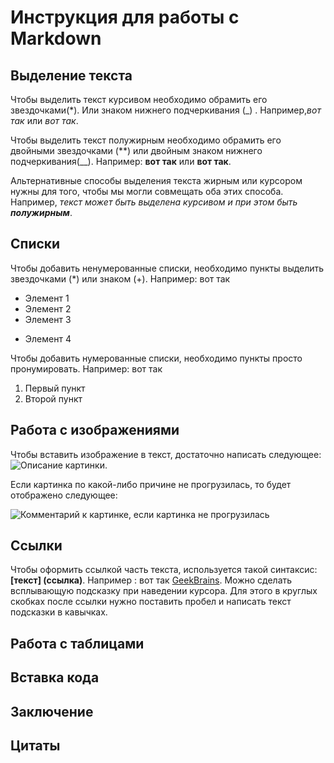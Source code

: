 # Инструкция для работы с Markdown

## **Выделение текста**
Чтобы выделить текст курсивом необходимо обрамить его звездочками(*). Или знаком нижнего подчеркивания (_) . 
Например,*вот так* или _вот так_.

Чтобы выделить текст полужирным необходимо обрамить его двойными звездочками (**) или двойным знаком нижнего подчеркивания(__).
Например: **вот так** или __вот так__.

Альтернативные способы выделения текста жирным или курсором нужны для того, чтобы мы могли совмещать оба этих способа. Например, _текст может быть выделена курсивом и при этом быть **полужирным**_.

## **Списки**
Чтобы добавить ненумерованные списки, необходимо пункты выделить звездочками (*) или знаком (+).
Например: вот так
* Элемент 1
* Элемент 2
* Элемент 3
+ Элемент 4

Чтобы добавить нумерованные списки, необходимо пункты просто пронумировать.
Например: вот так
1. Первый пункт 
2. Второй пункт

## **Работа с изображениями** 
Чтобы вставить изображение в текст, достаточно написать следующее:
![Описание картинки](social_top_bar.png).

Если картинка по какой-либо причине не прогрузилась, то будет отображено следующее: 

![Комментарий к картинке, если картинка не прогрузилась](oboi.jpg)

## **Ссылки**

Чтобы оформить ссылкой часть текста, используется такой синтаксис:
 **[текст] (ссылка)**. 
 Например :
вот так [GeekBrains](https://gb.ru/education_new).
 Можно сделать всплывающую подсказку при наведении курсора. Для этого в круглых скобках после ссылки нужно поставить пробел и написать текст подсказки в кавычках.

## **Работа с таблицами**

## **Вставка кода**

## **Заключение**

## **Цитаты**